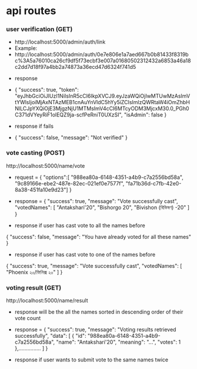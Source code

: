 # api routes

### user verification (GET)
- http://localhost:5000/admin/auth/link
- Example:
- http://localhost:5000/admin/auth/0e7e806e1a7aed667b0b81433f8319bc%3A5a76010ca26cf9df5f73ecbf3e007a01680502312432a6853a46a18c2dd7d18f97a4bb2a74873a36ecd47d6324f741d5

* response

- {
  "success": true,
  "token": "eyJhbGciOiJIUzI1NiIsInR5cCI6IkpXVCJ9.eyJzaWQiOjIwMTUwMzAsImVtYWlsIjoiMjAxNTAzMEB1cnAuYnVldC5hYy5iZCIsImlzQWRtaW4iOmZhbHNlLCJpYXQiOjE3MjgzNjU1MTMsImV4cCI6MTcyODM3MjcxM30.0_PGh0C371dVYeyRiF1olEQZ9ja-scfPeRniT0UXzSI",
  "isAdmin": false
  }

* response if fails

- {
  "success": false,
  "message": "Not verified"
}


### vote casting (POST)
http://localhost:5000/name/vote

* request = {
   "options":[
     "988ea80a-6148-4351-a4b9-c7a2556bd58a",
"9c89166e-ebe2-487e-82ec-021ef0e7577f",
"fa71b36d-c7fb-42e0-8a38-451fa10e9d23"]
}

* response = {
  "success": true,
  "message": "Vote successfully cast",
  "votedNames": [
    "Antakshari'20",
    "Bishorgo 20",
    "Bivishon (বিভিষণ) -20"
  ]
}

* response if user has cast vote to all the names before

{
  "success": false,
  "message": "You have already voted for all these names"
}

* response if user has cast vote to one of the names before

{
  "success": true,
  "message": "Vote successfully cast",
  "votedNames": [
    "Phoenix ২০/ফিনিক্স ২০"
  ]
}


### voting result (GET)

http://localhost:5000/name/result

- response will be the all the names sorted in descending order of their vote count

* response = {
  "success": true,
  "message": "Voting results retrieved successfully",
  "data": [
    {
      "id": "988ea80a-6148-4351-a4b9-c7a2556bd58a",
      "name": "Antakshari'20",
      "meaning": "...",
      "votes": 1
    },............... ]
}

* response if user wants to submit vote to the same names twice
